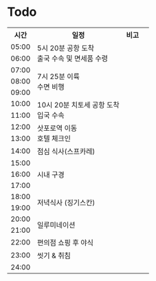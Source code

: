 # Todo
<table>
  <tr>
    <th>시간</th>
    <th>일정</th>
    <th>비고</th>
  </tr>
  <tr>
    <td>05:00</td>
    <td rowspan="2">5시 20분 공항 도착 <br> 출국 수속 및 면세품 수령</td>
    <td>  </td>
  </tr>
  <tr>
    <td>06:00</td>
    <td>  </td>
    <td>  </td>
  </tr>
  <tr>
    <td>07:00</td>
    <td rowspan="3">7시 25분 이륙 <br> 수면 비행</td>
    <td>  </td>
  </tr>  
  <tr>
    <td>08:00</td>
    <td>  </td>
    <td>  </td>
  </tr>   
  <tr>
    <td>09:00</td>
    <td>  </td>
    <td>  </td>
  </tr>  
  <tr>
    <td>10:00</td>
    <td rowspan="2">10시 20분 치토세 공항 도착 <br> 입국 수속 </td>
    <td>  </td>
  </tr>   
  <tr>
    <td>11:00</td>
    <td>  </td>
    <td>  </td>
  </tr>  
  <tr>
    <td>12:00</td>
    <td rowspan="2">삿포로역 이동 <br> 호텔 체크인</td>
    <td>  </td>
  </tr> 
  <tr>
    <td>13:00</td>
    <td>  </td>
    <td>  </td>
  </tr>  
  <tr>
    <td>14:00</td>
    <td> 점심 식사(스프카레) </td>
    <td>  </td>
  </tr>   
  <tr>
    <td>15:00</td>
    <td rowspan="3">시내 구경 </td>
    <td>  </td>
  </tr>  
  <tr>
    <td>16:00</td>
    <td>  </td>
    <td>  </td>
  </tr>   
  <tr>
    <td>17:00</td>
    <td>  </td>
    <td>  </td>
  </tr>  
  <tr>
    <td>18:00</td>
    <td rowspan="2">저녁식사 (징기스칸) </td>
    <td>  </td>
  </tr> 
  <tr>
    <td>19:00</td>
    <td>  </td>
    <td>  </td>
  </tr>  
  <tr>
    <td>20:00</td>
    <td rowspan="2">일루미네이션 </td>
    <td>  </td>
  </tr>   
  <tr>
    <td>21:00</td>
    <td>  </td>
    <td>  </td>
  </tr>  
  <tr>
    <td>22:00</td>
    <td> 편의점 쇼핑 후 야식 </td>
    <td>  </td>
  </tr>   
  <tr>
    <td>23:00</td>
    <td> 씻기 & 취침  </td>
    <td>  </td>
  </tr>  
  <tr>
    <td>24:00</td>
    <td>  </td>
    <td>  </td>
  </tr>   
</table>
